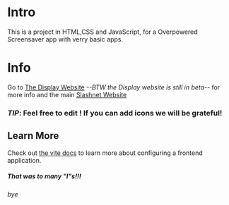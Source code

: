 # Intro

This is a project in HTML,CSS and JavaScript, for a Overpowered Screensaver app with verry basic apps.

# Info
Go to [The Display Website](https://slashnet.framer.ai/display) *--BTW the Display website is still in beta--* for more info and the main [Slashnet Website](https://slashnet.framer.ai)

### *TIP*: Feel free to edit ! If you can add icons we will be grateful!



## Learn More

Check out [the vite docs](https://vitejs.dev) to learn more about configuring a frontend application.
##### That was to many "I"s!!!































































###### bye
